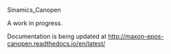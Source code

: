 


Sinamics_Canopen

A work in progress.

Documentation is being updated at http://maxon-epos-canopen.readthedocs.io/en/latest/